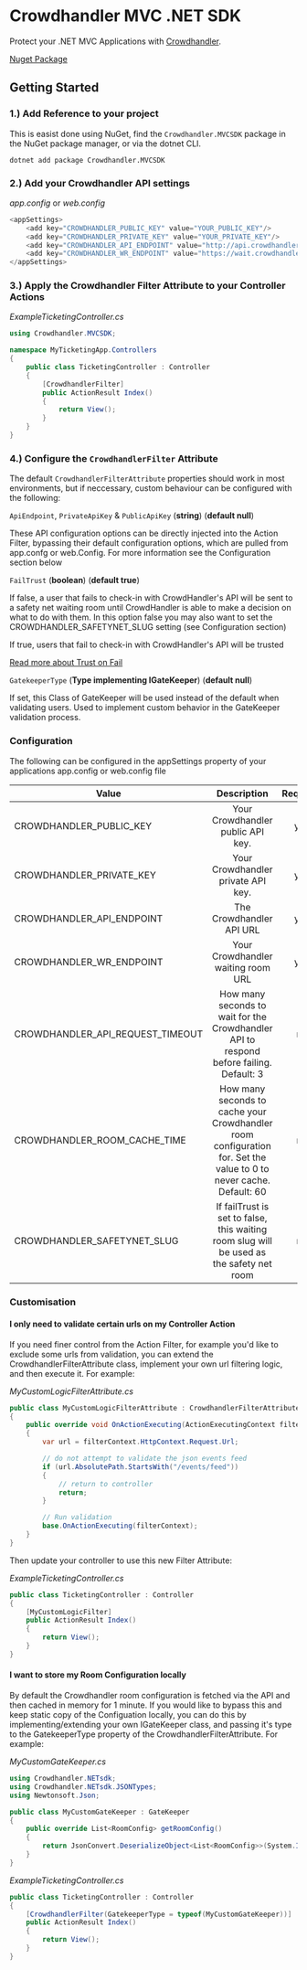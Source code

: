 # Crowdhandler MVC .NET SDK
Protect your .NET MVC Applications with [Crowdhandler](https://www.crowdhandler.com).

[Nuget Package](https://www.nuget.org/packages/Crowdhandler.MVCSDK)

## Getting Started

### 1.) Add Reference to your project

This is easist done using NuGet, find the ```Crowdhandler.MVCSDK``` package in the NuGet package manager, or via the dotnet CLI.

```dotnet add package Crowdhandler.MVCSDK```

### 2.) Add your Crowdhandler API settings

*app.config* or *web.config*

```c#
<appSettings>
    <add key="CROWDHANDLER_PUBLIC_KEY" value="YOUR_PUBLIC_KEY"/>
    <add key="CROWDHANDLER_PRIVATE_KEY" value="YOUR_PRIVATE_KEY"/>
    <add key="CROWDHANDLER_API_ENDPOINT" value="http://api.crowdhandler.com"/>
    <add key="CROWDHANDLER_WR_ENDPOINT" value="https://wait.crowdhandler.com"/>
</appSettings>
```

### 3.) Apply the Crowdhandler Filter Attribute to your Controller Actions

*ExampleTicketingController.cs*

```c#
using Crowdhandler.MVCSDK;

namespace MyTicketingApp.Controllers
{
    public class TicketingController : Controller
    {
        [CrowdhandlerFilter]
        public ActionResult Index()
        {
            return View();
        }
    }
}
```

### 4.) Configure the ```CrowdhandlerFilter``` Attribute

The default ```CrowdhandlerFilterAttribute``` properties should work in most environments, but if neccessary, custom behaviour can be configured with the following:

```ApiEndpoint```, ```PrivateApiKey``` & ```PublicApiKey``` (**string**) (**default null**)

These API configuration options can be directly injected into the Action Filter, bypassing their default configuration options, which are pulled from app.confg or web.Config. For more information see the Configuration section below

```FailTrust``` (**boolean**) (**default true**)

If false, a user that fails to check-in with CrowdHandler's API will be sent to a safety net waiting room until CrowdHandler is able to make a decision on what to do with them. In this option false you may also want to set the CROWDHANDLER_SAFETYNET_SLUG setting (see Configuration section)

If true, users that fail to check-in with CrowdHandler's API will be trusted

[Read more about Trust on Fail](https://www.crowdhandler.com/docs/80000984411-trust-on-fail)

```GatekeeperType``` (**Type implementing IGateKeeper**) (**default null**)

If set, this Class of GateKeeper will be used instead of the default when validating users. Used to implement custom behavior in the GateKeeper validation process.

### Configuration

The following can be configured in the appSettings property of your applications app.config or web.config file

| Value     | Description      | Required |
| ------------- |:-------------:|:---:|
| CROWDHANDLER_PUBLIC_KEY     | Your Crowdhandler public API key. |yes|
| CROWDHANDLER_PRIVATE_KEY   | Your Crowdhandler private API key. |yes|
| CROWDHANDLER_API_ENDPOINT| The Crowdhandler API URL |yes|
| CROWDHANDLER_WR_ENDPOINT     | Your Crowdhandler waiting room URL |yes|
| CROWDHANDLER_API_REQUEST_TIMEOUT | How many seconds to wait for the Crowdhandler API to respond before failing. Default: 3 |no|
| CROWDHANDLER_ROOM_CACHE_TIME    | How many seconds to cache your Crowdhandler room configuration for. Set the value to 0 to never cache. Default: 60 |no|
| CROWDHANDLER_SAFETYNET_SLUG   | If failTrust is set to false, this waiting room slug will be used as the safety net room|no|

### Customisation

#### I only need to validate certain urls on my Controller Action

If you need finer control from the Action Filter, for example you'd like to exclude some urls from validation, you can extend the CrowdhandlerFilterAttribute class, implement your own url filtering logic, and then execute it. For example:

*MyCustomLogicFilterAttribute.cs*

```c#
public class MyCustomLogicFilterAttribute : CrowdhandlerFilterAttribute
{
    public override void OnActionExecuting(ActionExecutingContext filterContext)
    {
        var url = filterContext.HttpContext.Request.Url;

        // do not attempt to validate the json events feed
        if (url.AbsolutePath.StartsWith("/events/feed"))
        {
            // return to controller
            return;
        }

        // Run validation
        base.OnActionExecuting(filterContext);
    }
}
```

Then update your controller to use this new Filter Attribute:

*ExampleTicketingController.cs*

```c#
public class TicketingController : Controller
{
    [MyCustomLogicFilter]
    public ActionResult Index()
    {
        return View();
    }
}
```

#### I want to store my Room Configuration locally

By default the Crowdhandler room configuration is fetched via the API and then cached in memory for 1 minute. If you would like to bypass this and keep static copy of the Configuation locally, you can do this by implementing/extending your own IGateKeeper class, and passing it's type to the GatekeeperType property of the CrowdhandlerFilterAttribute. For example:

*MyCustomGateKeeper.cs*

```c#
using Crowdhandler.NETsdk;
using Crowdhandler.NETsdk.JSONTypes;
using Newtonsoft.Json;

public class MyCustomGateKeeper : GateKeeper
{
    public override List<RoomConfig> getRoomConfig()
    {
        return JsonConvert.DeserializeObject<List<RoomConfig>>(System.IO.File.ReadAllText(@"path_to_roomconfig.json"));
    }
}
```

*ExampleTicketingController.cs*

```c#
public class TicketingController : Controller
{
    [CrowdhandlerFilter(GatekeeperType = typeof(MyCustomGateKeeper))]
    public ActionResult Index()
    {
        return View();
    }
}
```
